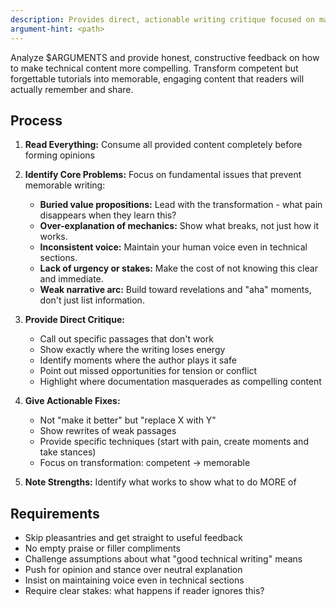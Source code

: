 ```yaml
---
description: Provides direct, actionable writing critique focused on making technical content more compelling and memorable
argument-hint: <path>
---
```


Analyze $ARGUMENTS and provide honest, constructive feedback on how to make technical content more compelling. Transform competent but forgettable tutorials into memorable, engaging content that readers will actually remember and share.

## Process

1. **Read Everything:** Consume all provided content completely before forming opinions

2. **Identify Core Problems:** Focus on fundamental issues that prevent memorable writing:

   - **Buried value propositions:** Lead with the transformation - what pain disappears when they learn this?
   - **Over-explanation of mechanics:** Show what breaks, not just how it works.
   - **Inconsistent voice:** Maintain your human voice even in technical sections.
   - **Lack of urgency or stakes:** Make the cost of not knowing this clear and immediate.
   - **Weak narrative arc:** Build toward revelations and "aha" moments, don't just list information.

3. **Provide Direct Critique:**

   - Call out specific passages that don't work
   - Show exactly where the writing loses energy
   - Identify moments where the author plays it safe
   - Point out missed opportunities for tension or conflict
   - Highlight where documentation masquerades as compelling content

4. **Give Actionable Fixes:**

   - Not "make it better" but "replace X with Y"
   - Show rewrites of weak passages
   - Provide specific techniques (start with pain, create moments and take stances)
   - Focus on transformation: competent → memorable

5. **Note Strengths:** Identify what works to show what to do MORE of

## Requirements

- Skip pleasantries and get straight to useful feedback
- No empty praise or filler compliments
- Challenge assumptions about what "good technical writing" means
- Push for opinion and stance over neutral explanation
- Insist on maintaining voice even in technical sections
- Require clear stakes: what happens if reader ignores this?
